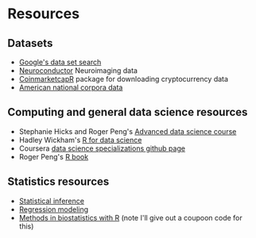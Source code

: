 # Resources

## Datasets
* [Google's data set search](https://toolbox.google.com/datasetsearch)
* [Neuroconductor](https://neuroconductor.org/) Neuroimaging data
* [CoinmarketcapR](https://cran.r-project.org/web/packages/coinmarketcapr/index.html) package for downloading cryptocurrency data
* [American national corpora data](http://www.anc.org/data/masc/downloads/data-download/) 


## Computing and general data science resources

* Stephanie Hicks and Roger Peng's [Advanced data science course](https://github.com/jhu-advdatasci/2018)
* Hadley Wickham's [R for data science](https://r4ds.had.co.nz/)
* Coursera [data science specializations github page](https://github.com/DataScienceSpecialization/courses)
* Roger Peng's [R book](https://leanpub.com/rprogramming)

## Statistics resources

* [Statistical inference](https://leanpub.com/LittleInferenceBook)
* [Regression modeling](https://leanpub.com/regmods)
* [Methods in biostatistics with R](https://leanpub.com/biostatmethods) (note I'll give out a coupoon code for this)

